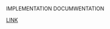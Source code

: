 IMPLEMENTATION DOCUMWENTATION

[LINK](https://aucampus-my.sharepoint.com/:w:/r/personal/halidu_mubasir_ashesi_edu_gh/Documents/conference-template-letter.docx?d=w61dfc748e6284b62aad2578bac8b05d0&csf=1&web=1&e=yCIisq)
